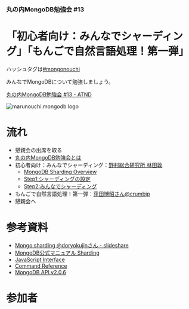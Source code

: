 ### 丸の内MongoDB勉強会 #13

# 「初心者向け：みんなでシャーディング」「もんごで自然言語処理！第一弾」

ハッシュタグは[#mongonouchi](https://twitter.com/search?q=%23mongonouchi&src=hash)

みんなでMongoDBについて勉強しましょう。

[丸の内MongoDB勉強会 #13 - ATND](http://atnd.org/events/43358)

![marunouchi.mongodb logo](http://syokenz.github.com/marunouchi-mongodb/images/mongodb_logo.png)


# 流れ
* 懇親会の出席を取る
* [丸の内MongoDB勉強会とは](http://rinrin0108.github.io/slides/mongonouchi/#0)
* 初心者向け：みんなでシャーディング：[野村総合研究所 林田敦](https://www.facebook.com/atsushi.hayashida.5)
  * [MongoDB Sharding Overview](https://github.com/syokenz/marunouchi-mongodb/tree/master/20130925/a-hayashida)
  * [Step1:シャーディングの設定](https://github.com/syokenz/marunouchi-mongodb/tree/master/20130925/a-hayashida/step01)
  * [Step2:みんなでシャーディング](https://github.com/syokenz/marunouchi-mongodb/tree/master/20130925/a-hayashida/step02)
* もんごで自然言語処理！第一弾：[窪田博昭さん](http://d.hatena.ne.jp/hiroppon/)[@crumbjp](https://twitter.com/crumbjp)
* 懇親会へ


# 参考資料
* [Mongo sharding @doryokujinさん - slideshare](http://www.slideshare.net/doryokujin/mongo-sharding)  
* [MongoDB公式マニュアル Sharding](http://www.mongodb.org/display/DOCSJP/Sharding)  
* [JavaScript Interface](http://docs.mongodb.org/manual/reference/javascript/)
* [Command Reference](http://docs.mongodb.org/manual/reference/commands/)
* [MongoDB API v2.0.6](http://api.mongodb.org/js/2.0.6/)


# 参加者




